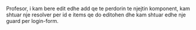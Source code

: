 Profesor, i kam bere edit edhe add qe te perdorin te njejtin komponent, kam shtuar nje resolver per id e items qe do editohen dhe kam shtuar edhe nje guard per login-form.